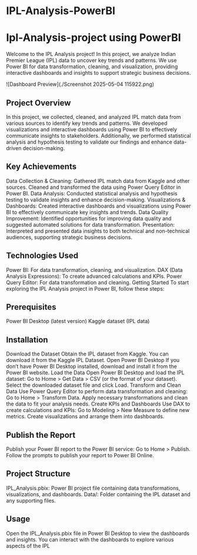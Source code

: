 # IPL-Analysis-PowerBI
# Ipl-Analysis-project using PowerBI
Welcome to the IPL Analysis project! In this project, we analyze Indian Premier League (IPL) data to uncover key trends and patterns. We use Power BI for data transformation, cleaning, and visualization, providing interactive dashboards and insights to support strategic business decisions.

![Dashboard Preview](./Screenshot 2025-05-04 115922.png)

## Project Overview
In this project, we collected, cleaned, and analyzed IPL match data from various sources to identify key trends and patterns. We developed visualizations and interactive dashboards using Power BI to effectively communicate insights to stakeholders. Additionally, we performed statistical analysis and hypothesis testing to validate our findings and enhance data-driven decision-making.

## Key Achievements
Data Collection & Cleaning: Gathered IPL match data from Kaggle and other sources. Cleaned and transformed the data using Power Query Editor in Power BI.
Data Analysis: Conducted statistical analysis and hypothesis testing to validate insights and enhance decision-making.
Visualizations & Dashboards: Created interactive dashboards and visualizations using Power BI to effectively communicate key insights and trends.
Data Quality Improvement: Identified opportunities for improving data quality and suggested automated solutions for data transformation.
Presentation: Interpreted and presented data insights to both technical and non-technical audiences, supporting strategic business decisions.

## Technologies Used
Power BI: For data transformation, cleaning, and visualization.
DAX (Data Analysis Expressions): To create advanced calculations and KPIs.
Power Query Editor: For data transformation and cleaning.
Getting Started
To start exploring the IPL Analysis project in Power BI, follow these steps:

## Prerequisites
Power BI Desktop (latest version)
Kaggle dataset (IPL data)
## Installation
Download the Dataset
Obtain the IPL dataset from Kaggle. You can download it from the Kaggle IPL Dataset.
Open Power BI Desktop
If you don’t have Power BI Desktop installed, download and install it from the Power BI website.
Load the Data
Open Power BI Desktop and load the IPL dataset:
Go to Home > Get Data > CSV (or the format of your dataset).
Select the downloaded dataset file and click Load.
Transform and Clean Data
Use Power Query Editor to perform data transformation and cleaning:
Go to Home > Transform Data.
Apply necessary transformations and clean the data to fit your analysis needs.
Create KPIs and Dashboards
Use DAX to create calculations and KPIs:
Go to Modeling > New Measure to define new metrics.
Create visualizations and arrange them into dashboards.
## Publish the Report
Publish your Power BI report to the Power BI service:
Go to Home > Publish.
Follow the prompts to publish your report to Power BI Online.
## Project Structure
IPL_Analysis.pbix: Power BI project file containing data transformations, visualizations, and dashboards.
Data/: Folder containing the IPL dataset and any supporting files.
## Usage
Open the IPL_Analysis.pbix file in Power BI Desktop to view the dashboards and insights. You can interact with the dashboards to explore various aspects of the IPL
